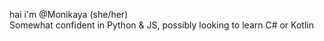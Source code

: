 hai i'm @Monikaya (she/her)
<br>
Somewhat confident in Python & JS, possibly looking to learn C# or Kotlin

